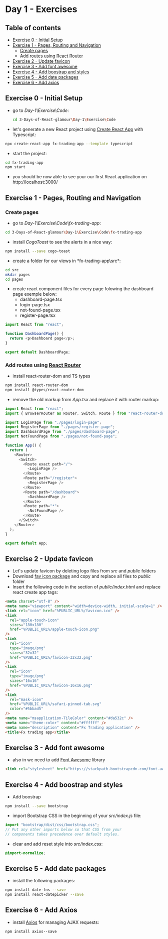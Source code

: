# Day 1 - Exercises

## Table of contents

- [Exercise 0 - Initial Setup](#exercise-0---initial-setup)
- [Exercise 1 - Pages, Routing and Navigation](#exercise-1---pages-routing-and-navigation)
  - [Create pages](#create-pages)
  - [Add routes using React Router](#add-routes-using-react-router)
- [Exercise 2 - Update favicon](#exercise-2---update-favicon)
- [Exercise 3 - Add font awesome](#exercise-3---add-font-awesome)
- [Exercise 4 - Add boostrap and styles](#exercise-4---add-boostrap-and-styles)
- [Exercise 5 - Add date packages](#exercise-5---add-date-packages)
- [Exercise 6 - Add axios](#exercise-6---add-axios)

## Exercise 0 - Initial Setup

- go to _Day-1\Exercise\Code_:

  ```bash
  cd 3-Days-of-React-glamour\Day-1\Exercise\Code
  ```

- let's generate a new React project using [Create React App](https://create-react-app.dev/) with Typescript:

```bash
npx create-react-app fx-trading-app --template typescript
```

- start the project:

```bash
cd fx-trading-app
npm start
```

- you should be now able to see your our first React application on http://localhost:3000/

## Exercise 1 - Pages, Routing and Navigation

### Create pages

- go to _Day-1\Exercise\Code\fx-trading-app_:

```bash
cd 3-Days-of-React-glamour\Day-1\Exercise\Code\fx-trading-app
```

- install _CogoToast_ to see the alerts in a nice way:

```bash
npm install --save cogo-toast
```

- create a folder for our views in \*fx-trading-app\src\*:

```bash
cd src
mkdir pages
cd pages
```

- create react component files for every page folowing the dashboard page exemple below:
  - dashboard-page.tsx
  - login-page.tsx
  - not-found-page.tsx
  - register-page.tsx

```javascript
import React from "react";

function DashboardPage() {
  return <p>Dashboard page</p>;
}

export default DashboardPage;
```

### Add routes using [React Router](https://reacttraining.com/react-router/web/guides/quick-start)

- install react-router-dom and TS types

```bash
npm install react-router-dom
npm install @types/react-router-dom
```

- remove the old markup from _App.tsx_ and replace it with router markup:

```javascript
import React from "react";
import { BrowserRouter as Router, Switch, Route } from "react-router-dom";

import LoginPage from "./pages/login-page";
import RegisterPage from "./pages/register-page";
import DashboardPage from "./pages/dashboard-page";
import NotFoundPage from "./pages/not-found-page";

function App() {
  return (
    <Router>
      <Switch>
        <Route exact path="/">
          <LoginPage />
        </Route>
        <Route path="/register">
          <RegisterPage />
        </Route>
        <Route path="/dashboard">
          <DashboardPage />
        </Route>
        <Route path="*">
          <NotFoundPage />
        </Route>
      </Switch>
    </Router>
  );
}

export default App;
```

## Exercise 2 - Update favicon

- Let's update favicon by deleting logo files from _src_ and _public_ folders
- Download [fav icon package](https://github.com//WebToLearn/3-day-of-React-glamour/raw/master/Design/fx-trading-favicon-package.zip) and copy and replace all files to _public_ folder
- Insert the following code in the <head> section of _public/index.html_ and replace react create app tags:

```html
<meta charset="utf-8" />
<meta name="viewport" content="width=device-width, initial-scale=1" />
<link rel="icon" href="%PUBLIC_URL%/favicon.ico" />
<link
  rel="apple-touch-icon"
  sizes="180x180"
  href="%PUBLIC_URL%/apple-touch-icon.png"
/>
<link
  rel="icon"
  type="image/png"
  sizes="32x32"
  href="%PUBLIC_URL%/favicon-32x32.png"
/>
<link
  rel="icon"
  type="image/png"
  sizes="16x16"
  href="%PUBLIC_URL%/favicon-16x16.png"
/>
<link
  rel="mask-icon"
  href="%PUBLIC_URL%/safari-pinned-tab.svg"
  color="#5bbad5"
/>
<meta name="msapplication-TileColor" content="#da532c" />
<meta name="theme-color" content="#ffffff" />
<meta name="description" content="Fx Trading application" />
<title>Fx trading app</title>
```

## Exercise 3 - Add font awesome

- also in <head> we need to add [Font Awesome](https://fontawesome.com/v4.7.0/) library

```HTML
<link rel="stylesheet" href="https://stackpath.bootstrapcdn.com/font-awesome/4.7.0/css/font-awesome.min.css">
```

## Exercise 4 - Add boostrap and styles

- Add boostrap

```bash
npm install --save bootstrap
```

- import Bootstrap CSS in the beginning of your _src/index.js_ file:

```javascript
import "bootstrap/dist/css/bootstrap.css";
// Put any other imports below so that CSS from your
// components takes precedence over default styles.
```

- clear and add reset style into _src/index.css_:

```css
@import-normalize;
```

## Exercise 5 - Add date packages

- install the following packages:

```bash
npm install date-fns --save
npm install react-datepicker --save
```

## Exercise 6 - Add Axios

- install [Axios](https://github.com/axios/axios) for managing AJAX requests:

```bash
npm install axios--save
```